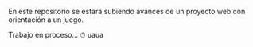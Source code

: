 En este repositorio se estará subiendo avances de un proyecto web con orientación a un juego.

Trabajo en proceso... ⏱ uaua